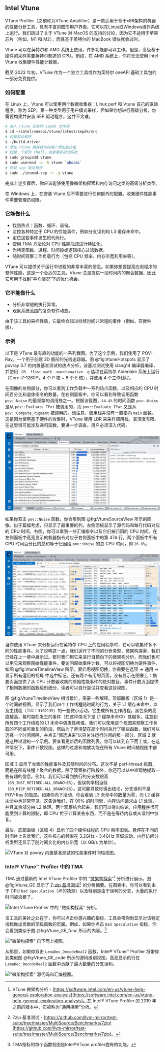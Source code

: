 ## Intel Vtune

VTune Profiler（之前称为VTune Amplifier）是一款适用于基于x86架构的机器的性能分析工具，具有丰富的图形用户界面。它可以在Linux或Windows操作系统上运行。我们跳过了关于 VTune 对 MacOS 的支持的讨论，因为它不适用于苹果芯片（例如，M1 和 M2），而且基于英特尔的 MacBook 很快就会过时。

Vtune 可以在英特尔和 AMD 系统上使用，许多功能都可以工作。但是，高级基于硬件的采样需要英特尔制造的 CPU。例如，在 AMD 系统上，你将无法使用 Intel Vtune 收集硬件性能计数器。

截至 2023 年初，VTune 作为一个独立工具或作为英特尔 oneAPI 基础工具包的一部分免费提供。

### 如何配置 

在 Linux 上，Vtune 可以使用两个数据收集器：Linux perf 和 Vtune 自己的驱动程序，称为 SEP。第一种类型用于用户模式采样，但如果你想进行高级分析，你需要构建并安装 SEP 驱动程序，这并不太难。

```bash
# 进入 vtune 安装的 sepdk 文件夹
$ cd ~/intel/oneapi/vtune/latest/sepdk/src
# 构建驱动程序
$ ./build-driver
# 添加 vtune 组并将你的用户添加到该组
# 创建一个新的 shell，或者重新启动系统
$ sudo groupadd vtune
$ sudo usermod -a -G vtune `whoami`
# 安装 sep 驱动程序
$ sudo ./insmod-sep -r -g vtune
```

完成上述步骤后，你应该能够使用像微架构探索和内存访问之类的高级分析类型。

在 Windows 上，在安装 Vtune 后不需要进行任何额外的配置。收集硬件性能事件需要管理员权限。

### 它能做什么 

- 找到热点：函数、循环、语句。
- 监控各种特定于 CPU 的性能事件，例如分支误判和 L3 缓存未命中。
- 定位这些事件发生的代码行。
- 使用 TMA 方法论对 CPU 性能瓶颈进行特征化。
- 为特定函数、进程、时间段或逻辑核心过滤数据。
- 随时间观察工作负载行为（包括 CPU 频率、内存带宽利用率等）。

VTune 可以提供关于运行中进程的非常丰富的信息。如果你想要提高应用程序的整体性能，这是一个合适的工具。Vtune 总是提供一段时间内的聚合数据，因此它可用于找到“平均情况”下的优化机会。

### 它不能做什么 

- 分析非常短的执行异常。
- 观察系统范围的复杂软件动态。

由于该工具的采样性质，它最终会错过持续时间非常短的事件（例如，亚微秒级）。

### 示例 

以下是 VTune 最有趣的功能的一系列截图。为了这个示例，我们使用了 POV-Ray，一个用于创建 3D 图形的光线追踪器。图 @fig:VtuneHotspots 显示了 povray 3.7 的内置基准测试的热点分析，该基准测试使用 clang14 编译器编译，并使用 `-O3 -ffast-math -march=native -g` 选项在英特尔 Alderlake 系统上运行（Core i7-1260P，4 个 P 核 + 8 个 E 核），并使用 4 个工作线程。

在图像的左侧部分，你可以看到工作负载中一系列热点函数，以及相应的 CPU 时间百分比和退休指令的数量。在右侧面板中，你可以看到导致调用函数 `pov::Noise` 的最频繁的调用栈之一。根据该截图，`44.4%` 的时间函数 `pov::Noise` 是从 `pov::Evaluate_TPat` 被调用的，而 `pov::Evaluate_TPat` 又是从 `pov::Compute_Pigment` 被调用的。请注意，调用栈并没有一直指向 `main` 函数。这是因为使用基于硬件的收集时，VTune 使用 LBR 来采样调用栈，其深度有限。在这里很可能涉及递归函数，要进一步调查，用户必须深入代码。

![VTune 对 povray 内置基准测试的热点视图。](https://raw.githubusercontent.com/dendibakh/perf-book/main/img/perf-tools/VtunePovray.png)<div id="VtuneHotspots width=100%"></div>

如果你双击 `pov::Noise` 函数，你会看到图 @fig:VtuneSourceView 所示的图像。出于篇幅考虑，只显示了最重要的列。左侧面板显示了源代码和每行代码对应的 CPU 时间。右侧，你可以看到一些汇编指令以及它们被归因的 CPU 时间。在左侧面板中高亮显示的机器指令对应于右侧面板中的第 476 行。两个面板中所有 CPU 时间百分比的总和等于归因给 `pov::Noise` 的总 CPU 时间，即 `26.8%`。

![VTune 对 povray 内置基准测试的源代码视图。](https://raw.githubusercontent.com/dendibakh/perf-book/main/img/perf-tools/VtunePovray_SourceView.png)<div id="VtuneSourceView width=100%"></div>

当你使用 VTune 来分析运行在英特尔 CPU 上的应用程序时，它可以收集许多不同的性能事件。为了说明这一点，我们运行了不同的分析类型，微架构探索，我们已经在上一章中展示过。那时我们用它来进行自顶向下的微架构分析，而我们也可以用它来观察原始性能事件。要访问原始事件计数，可以将视图切换为硬件事件，如图 @fig:VtuneTimelineView 所示。要启用视图切换，你需要在选项 -> 通用 -> 显示所有适用的视角 中选中标记。还有两个有用的页面，没有显示在图像上：摘要页面提供了从 CPU 计数器收集的原始性能事件的绝对数目，事件计数页面提供了相同数据的函数级别细分。读者可以自行尝试并查看这些视图。

图 @fig:VtuneTimelineView 相当繁忙，需要一些解释。顶部面板（区域 1）是一个时间轴视图，显示了我们四个工作线程随时间的行为，关于 L1 缓存未命中，以及主线程（TID：`3102135`）的一些微小活动，它生成所有工作线程。黑色条的高度越高，每时每刻发生的事件（在这种情况下是 L1 缓存未命中）就越多。注意到所有四个工作线程的 L1 未命中偶发性峰值。我们可以使用这个视图来观察工作负载的不同或可重复的阶段。然后为了弄清楚在那个时间执行了哪些函数，我们可以选择一个时间间隔，并点击“筛选进来”以只关注运行时间的那一部分。区域 2 就是这种过滤的一个示例。要查看更新后的函数列表，你可以转到自下而上或，在这种情况下，事件计数视图。这样的过滤和缩放功能在所有 Vtune 时间轴视图中都可用。

区域 3 显示了收集的性能事件及其随时间的分布。这次不是 perf-thread 视图，而是在所有线程上聚合的数据。除了观察执行阶段外，你还可以从中直观地提取一些有趣的信息。例如，我们可以看到执行的分支数很高（`BR_INST_RETIRED.ALL_BRANCHES`），但误判率相当低（`BR_MISP_RETIRED.ALL_BRANCHES`）。这可能导致你得出结论，分支误判不是 POV-Ray 的瓶颈。如果你向下滚动，你会看到 L3 未命中的数量为零，而 L2 缓存未命中也非常罕见。这告诉我们，在 99% 的时间里，内存访问请求由 L1 处理，并且其余部分由 L2 处理。两个观察结合起来，我们可以得出结论，应用程序很可能受到计算的限制，即 CPU 忙于计算某些东西，而不是在等待内存或从误判中恢复。

最后，底部面板（区域 4）显示了四个硬件线程的 CPU 频率图表。悬停在不同的时间片上告诉我们，这些核心的频率在 3.2GHz - 3.4GHz 区域波动。内存访问分析类型还显示了随时间变化的内存带宽（以 GB/s 为单位）。

![VTune 对 povray 内置基准测试的性能事件时间轴视图。](https://raw.githubusercontent.com/dendibakh/perf-book/main/img/perf-tools/VtunePovray_EventTimeline.jpg)<div id="VtuneTimelineView width=100%"></div>

### Intel® VTune™ Profiler 中的 TMA 

TMA 通过最新的 Intel VTune Profiler 中的 "[微架构探索](https://software.intel.com/en-us/vtune-help-general-exploration-analysis)"[^3] 分析进行展示。图 @fig:Vtune_GE 显示了 [7-zip 基准测试](https://github.com/llvm-mirror/test-suite/tree/master/MultiSource/Benchmarks/7zip)[^4] 的分析摘要。在图表中，你可以看到由于 CPU `Bad Speculation`（坏的猜测）以及特别是由于误判的分支，大量的执行时间被浪费了。

![Intel VTune Profiler 中的 "微架构探索" 分析。](https://raw.githubusercontent.com/dendibakh/perf-book/main/img/pmu-features/Vtune_GE.png)<div id="Vtune_GE"></div>

该工具的美妙之处在于，你可以点击你感兴趣的指标，工具会带你到显示对该特定指标做出贡献的顶级函数的页面。例如，如果你点击 `Bad Speculation` 指标，你会看到类似于图 @fig:Vtune_GE_func 所示的内容。[^19]

!["微架构探索" 自下而上视图。](https://raw.githubusercontent.com/dendibakh/perf-book/main/img/pmu-features/Vtune_GE_function_view.png)<div id="Vtune_GE_func"></div>

从那里，如果你双击 `LzmaDec_DecodeReal2` 函数，Intel® VTune™ Profiler 将带你到类似图 @fig:Vtune_GE_code 所示的源码级别视图。高亮显示的行在 `LzmaDec_DecodeReal2` 函数中贡献了最大数量的分支误判。

!["微架构探索" 源代码和汇编视图。](https://raw.githubusercontent.com/dendibakh/perf-book/main/img/pmu-features/Vtune_GE_code_view.png)<div id="Vtune_GE_code"></div>


[^3]: VTune 微架构分析 - [https://software.intel.com/en-us/vtune-help-general-exploration-analysis](https://software.intel.com/en-us/vtune-help-general-exploration-analysis)。在 Intel® VTune Profiler 的 2019 年之前的版本中，它被称为“通用探索”分析。
[^4]: 7zip 基准测试 - [https://github.com/llvm-mirror/test-suite/tree/master/MultiSource/Benchmarks/7zip](https://github.com/llvm-mirror/test-suite/tree/master/MultiSource/Benchmarks/7zip)。
[^19]: TMA指标的每个函数视图是Intel®VTune profiler独有的功能。